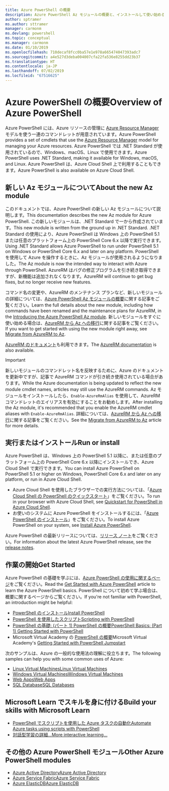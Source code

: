 ```yaml
---
title: Azure PowerShell の概要
description: Azure PowerShell Az モジュールの概要と、インストールして使い始める方法に関する情報。
author: sptramer
ms.author: sttramer
manager: carmonm
ms.devlang: powershell
ms.topic: conceptual
ms.manager: carmonm
ms.date: 01/10/2019
ms.openlocfilehash: 710decaf8fcc0ba57e1e978a665474047393adc7
ms.sourcegitcommit: a4e527d3deba004007cfa22fa536e8255dd23b37
ms.translationtype: HT
ms.contentlocale: ja-JP
ms.lasthandoff: 07/02/2019
ms.locfileid: "67516625"
---
```

# <a name="overview-of-azure-powershell"></a><span data-ttu-id="b5bc0-103">Azure PowerShell の概要</span><span class="sxs-lookup"><span data-stu-id="b5bc0-103">Overview of Azure PowerShell</span></span>

<span data-ttu-id="b5bc0-104">Azure PowerShell には、Azure リソースの管理に [Azure Resource Manager](/azure/azure-resource-manager/resource-group-overview) モデルを使う一連のコマンドレットが用意されています。</span><span class="sxs-lookup"><span data-stu-id="b5bc0-104">Azure PowerShell provides a set of cmdlets that use the [Azure Resource Manager](/azure/azure-resource-manager/resource-group-overview) model for managing your Azure resources.</span></span> <span data-ttu-id="b5bc0-105">Azure PowerShell では .NET Standard が使用されているので、Windows、macOS、Linux で使用できます。</span><span class="sxs-lookup"><span data-stu-id="b5bc0-105">Azure PowerShell uses .NET Standard, making it available for Windows, macOS, and Linux.</span></span>
<span data-ttu-id="b5bc0-106">Azure PowerShell は、Azure Cloud Shell 上で利用することもできます。</span><span class="sxs-lookup"><span data-stu-id="b5bc0-106">Azure PowerShell is also available on Azure Cloud Shell.</span></span>

## <a name="about-the-new-az-module"></a><span data-ttu-id="b5bc0-107">新しい Az モジュールについて</span><span class="sxs-lookup"><span data-stu-id="b5bc0-107">About the new Az module</span></span>

<span data-ttu-id="b5bc0-108">このドキュメントでは、Azure PowerShell の新しい Az モジュールについて説明します。</span><span class="sxs-lookup"><span data-stu-id="b5bc0-108">This documentation describes the new Az module for Azure PowerShell.</span></span> <span data-ttu-id="b5bc0-109">この新しいモジュールは、.NET Standard で一から作成されています。</span><span class="sxs-lookup"><span data-stu-id="b5bc0-109">This new module is written from the ground up in .NET Standard.</span></span> <span data-ttu-id="b5bc0-110">.NET Standard の使用により、Azure PowerShell は Windows 上の PowerShell 5.1 または任意のプラットフォーム上の PowerShell Core 6.x 以降で実行できます。</span><span class="sxs-lookup"><span data-stu-id="b5bc0-110">Using .NET Standard allows Azure PowerShell to run under PowerShell 5.1 on Windows or PowerShell Core 6.x and later on any platform.</span></span> <span data-ttu-id="b5bc0-111">PowerShell を使用して Azure を操作するときに、Az モジュールが使用されるようになりました。</span><span class="sxs-lookup"><span data-stu-id="b5bc0-111">The Az module is now the intended way to interact with Azure through PowerShell.</span></span>
<span data-ttu-id="b5bc0-112">AzureRM はバグの修正プログラムを引き続き取得できますが、新機能は追加されなくなります。</span><span class="sxs-lookup"><span data-stu-id="b5bc0-112">AzureRM will continue to get bug fixes, but no longer receive new features.</span></span>

<span data-ttu-id="b5bc0-113">コマンド名の変更や、AzureRM のメンテナンス プランなど、新しいモジュールの詳細については、[Azure PowerShell Az モジュールの概要](new-azureps-module-az.md)に関する記事をご覧ください。</span><span class="sxs-lookup"><span data-stu-id="b5bc0-113">Learn the full details about the new module, including how commands have been renamed and the maintenance plans for AzureRM, in the [Introducing the Azure PowerShell Az module](new-azureps-module-az.md).</span></span> <span data-ttu-id="b5bc0-114">新しいモジュールをすぐに使い始める場合は、[AzureRM から Az への移行](migrate-from-azurerm-to-az.md)に関する記事をご覧ください。</span><span class="sxs-lookup"><span data-stu-id="b5bc0-114">If you want to get started with using the new module right away, see [Migrate from AzureRM to Az](migrate-from-azurerm-to-az.md).</span></span>

<span data-ttu-id="b5bc0-115">[AzureRM のドキュメント](/powershell/azure/azurerm)も利用できます。</span><span class="sxs-lookup"><span data-stu-id="b5bc0-115">The [AzureRM documentation](/powershell/azure/azurerm) is also available.</span></span>

> [!IMPORTANT]
>
> <span data-ttu-id="b5bc0-116">新しいモジュールのコマンドレット名を反映するために、Azure のドキュメントを更新中ですが、記事で AzureRM コマンドが引き続き使用されている場合があります。</span><span class="sxs-lookup"><span data-stu-id="b5bc0-116">While the Azure documentation is being updated to reflect the new module cmdlet names, articles may still use the AzureRM commands.</span></span> <span data-ttu-id="b5bc0-117">Az モジュールをインストールしたら、`Enable-AzureRmAlias` を使用して、AzureRM コマンドレットのエイリアスを有効にすることをお勧めします。</span><span class="sxs-lookup"><span data-stu-id="b5bc0-117">After installing the Az module, it's recommended that you enable the AzureRM cmdlet aliases with `Enable-AzureRmAlias`.</span></span> <span data-ttu-id="b5bc0-118">詳細については、[AzureRM から Az への移行](migrate-from-azurerm-to-az.md)に関する記事をご覧ください。</span><span class="sxs-lookup"><span data-stu-id="b5bc0-118">See the [Migrate from AzureRM to Az](migrate-from-azurerm-to-az.md) article for more details.</span></span>

## <a name="run-or-install"></a><span data-ttu-id="b5bc0-119">実行またはインストール</span><span class="sxs-lookup"><span data-stu-id="b5bc0-119">Run or install</span></span>

<span data-ttu-id="b5bc0-120">Azure PowerShell は、Windows 上の PowerShell 5.1 以降に、または任意のプラットフォーム上の PowerShell Core 6.x 以降にインストールでき、Azure Cloud Shell で実行できます。</span><span class="sxs-lookup"><span data-stu-id="b5bc0-120">You can install Azure PowerShell on PowerShell 5.1 or higher on Windows, PowerShell Core 6.x and later on any platform, or run in Azure Cloud Shell.</span></span>

* <span data-ttu-id="b5bc0-121">Azure Cloud Shell を使用したブラウザーでの実行方法については、「[Azure Cloud Shell の PowerShell のクイックスタート](/azure/cloud-shell/quickstart-powershell)」をご覧ください。</span><span class="sxs-lookup"><span data-stu-id="b5bc0-121">To run in your browser with Azure Cloud Shell, see [Quickstart for PowerShell in Azure Cloud Shell](/azure/cloud-shell/quickstart-powershell).</span></span>
* <span data-ttu-id="b5bc0-122">お使いのシステムに Azure PowerShell をインストールするには、「[Azure PowerShell のインストール](install-az-ps.md)」をご覧ください。</span><span class="sxs-lookup"><span data-stu-id="b5bc0-122">To install Azure PowerShell on your system, see [Install Azure PowerShell](install-az-ps.md).</span></span>

<span data-ttu-id="b5bc0-123">Azure PowerShell の最新リリースについては、[リリース ノート](release-notes-azureps.md)をご覧ください。</span><span class="sxs-lookup"><span data-stu-id="b5bc0-123">For information about the latest Azure PowerShell release, see the [release notes](release-notes-azureps.md).</span></span>

## <a name="get-started"></a><span data-ttu-id="b5bc0-124">作業の開始</span><span class="sxs-lookup"><span data-stu-id="b5bc0-124">Get Started</span></span>

<span data-ttu-id="b5bc0-125">Azure PowerShell の基礎を学ぶには、[Azure PowerShell の使用に関するページ](get-started-azureps.md)をご覧ください。</span><span class="sxs-lookup"><span data-stu-id="b5bc0-125">Read the [Get Started with Azure PowerShell](get-started-azureps.md) article to learn the Azure PowerShell basics.</span></span> <span data-ttu-id="b5bc0-126">PowerShell について初めて学ぶ場合は、概要に関するページからご覧ください。</span><span class="sxs-lookup"><span data-stu-id="b5bc0-126">If you're not familiar with PowerShell, an introduction might be helpful:</span></span>

* [<span data-ttu-id="b5bc0-127">PowerShell のインストール</span><span class="sxs-lookup"><span data-stu-id="b5bc0-127">Install PowerShell</span></span>](/powershell/scripting/install/installing-powershell)
* [<span data-ttu-id="b5bc0-128">PowerShell を使用したスクリプト</span><span class="sxs-lookup"><span data-stu-id="b5bc0-128">Scripting with PowerShell</span></span>](/powershell/scripting/powershell-scripting)
* [<span data-ttu-id="b5bc0-129">PowerShell の基礎: (パート 1) PowerShell の概要</span><span class="sxs-lookup"><span data-stu-id="b5bc0-129">PowerShell Basics: (Part 1) Getting Started with PowerShell</span></span>](https://channel9.msdn.com/Blogs/Taste-of-Premier/PowerShellBasicsPart1)
* <span data-ttu-id="b5bc0-130">Microsoft Virtual Academy の [PowerShell の概要](https://mva.microsoft.com/liveevents/powershell-jumpstart)</span><span class="sxs-lookup"><span data-stu-id="b5bc0-130">Microsoft Virtual Academy's [Getting Started with PowerShell Jumpstart](https://mva.microsoft.com/liveevents/powershell-jumpstart)</span></span>

<span data-ttu-id="b5bc0-131">次のサンプルは、Azure の一般的な使用法の理解に役立ちます。</span><span class="sxs-lookup"><span data-stu-id="b5bc0-131">The following samples can help you with some common uses of Azure:</span></span>

* [<span data-ttu-id="b5bc0-132">Linux Virtual Machines</span><span class="sxs-lookup"><span data-stu-id="b5bc0-132">Linux Virtual Machines</span></span>](/azure/virtual-machines/virtual-machines-linux-powershell-samples?toc=/powershell/azure/toc.json)
* [<span data-ttu-id="b5bc0-133">Windows Virtual Machines</span><span class="sxs-lookup"><span data-stu-id="b5bc0-133">Windows Virtual Machines</span></span>](/azure/virtual-machines/virtual-machines-windows-powershell-samples?toc=/powershell/azure/toc.json)
* [<span data-ttu-id="b5bc0-134">Web Apps</span><span class="sxs-lookup"><span data-stu-id="b5bc0-134">Web Apps</span></span>](/azure/app-service-web/app-service-powershell-samples?toc=/powershell/azure/toc.json)
* [<span data-ttu-id="b5bc0-135">SQL Database</span><span class="sxs-lookup"><span data-stu-id="b5bc0-135">SQL Databases</span></span>](/azure/sql-database/sql-database-powershell-samples?toc=/powershell/azure/toc.json)

## <a name="build-your-skills-with-microsoft-learn"></a><span data-ttu-id="b5bc0-136">Microsoft Learn でスキルを身に付ける</span><span class="sxs-lookup"><span data-stu-id="b5bc0-136">Build your skills with Microsoft Learn</span></span>

- [<span data-ttu-id="b5bc0-137">PowerShell でスクリプトを使用した Azure タスクの自動化</span><span class="sxs-lookup"><span data-stu-id="b5bc0-137">Automate Azure tasks using scripts with PowerShell</span></span>](/learn/modules/automate-azure-tasks-with-powershell/)
- [<span data-ttu-id="b5bc0-138">対話型学習の詳細...</span><span class="sxs-lookup"><span data-stu-id="b5bc0-138">More interactive learning...</span></span>](/learn/browse/?term=powershell)

## <a name="other-azure-powershell-modules"></a><span data-ttu-id="b5bc0-139">その他の Azure PowerShell モジュール</span><span class="sxs-lookup"><span data-stu-id="b5bc0-139">Other Azure PowerShell modules</span></span>

* [<span data-ttu-id="b5bc0-140">Azure Active Directory</span><span class="sxs-lookup"><span data-stu-id="b5bc0-140">Azure Active Directory</span></span>](/powershell/azure/active-directory/)
* [<span data-ttu-id="b5bc0-141">Azure Service Fabric</span><span class="sxs-lookup"><span data-stu-id="b5bc0-141">Azure Service Fabric</span></span>](/powershell/azure/service-fabric/)
* [<span data-ttu-id="b5bc0-142">Azure ElasticDB</span><span class="sxs-lookup"><span data-stu-id="b5bc0-142">Azure ElasticDB</span></span>](/powershell/azure/elasticdbjobs/)
